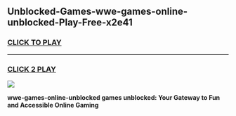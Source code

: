 
## Unblocked-Games-wwe-games-online-unblocked-Play-Free-x2e41
<h3>
<a href="https://premium76.site?title=wwe-games-online-unblocked&ref=23A">CLICK TO PLAY</a></h3>
<hr>

<h3>
<a href="https://premium76.site?title=wwe-games-online-unblocked&ref=23A">CLICK 2 PLAY</a>
  
</h3>

<a href="https://premium76.site?title=wwe-games-online-unblocked&ref=23A"><img src="https://clearcache.store/games.png"></a>


**wwe-games-online-unblocked games unblocked: Your Gateway to Fun and Accessible Online Gaming**
